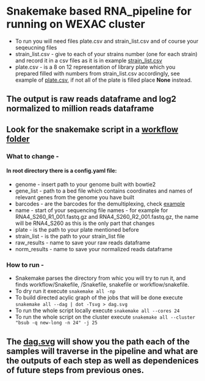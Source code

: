 # Snakemake based RNA_pipeline for running on WEXAC cluster

* To run you will need files plate.csv and strain_list.csv and of course your seqeucning files
* strain_list.csv - give to each of your strains number (one for each strain) and record it in a csv files as it is in example [strain_list.csv](https://github.com/vmindel/rna_pipeline/blob/master/data/strain_list.csv)
* plate.csv - is a 8 on 12 representation of library plate which you prepared filled with numbers from strain_list.csv accordingly, see example of [plate.csv](https://github.com/vmindel/rna_pipeline/blob/master/data/plate.csv), if not all of the plate is filled place **None** instead.

## The output is raw reads dataframe and log2 normalized to million reads dataframe
## Look for the snakemake script in a [workflow folder](https://github.com/vmindel/rna_pipeline/blob/master/workflow/Snakefile)

### What to change - 
#### In root directory there is a config.yaml file:
* genome - insert path to your genome built with bowtie2
* gene_list - path to a bed file which contains coordinates and names of relevant genes from the genome you have built 
* barcodes - are the barcodes for the demultiplexing, check [example](https://github.com/vmindel/rna_pipeline/blob/master/data/rna_inner.txt) 
* name - start of your sequencing file names - for example for RNA4_S260_R1_001.fastq.gz and RNA4_S260_R2_001.fastq.gz, the name will be RNA4_S260 as this is the only part that changes
* plate - is the path to your plate mentioned before
* strain_list - is the path to your strain_list file
* raw_results - name to save your raw reads dataframe
* norm_results - name to save your normalized reads dataframe 

### How to run - 
* Snakemake parses the directory from whic you will try to run it, and finds workflow/Snakefile, /Snakefile, snakefile or workflow/snakefile. 
* To dry run it execute `snakemake all -np` 
* To build directed acylic graph of the jobs that will be done execute `snakemake all --dag | dot -Tsvg > dag.svg`
* To run the whole script locally execute `snakemake all --cores 24 `
* To run the whole script on the cluster execute `snakemake all --cluster "bsub -q new-long -n 24" -j 25 `

## The [dag.svg](https://github.com/vmindel/rna_pipeline/blob/master/dag.svg) will show you the path each of the samples will traverse in the pipeline and what are the outputs of each step as well as dependenices of future steps from previous ones.
